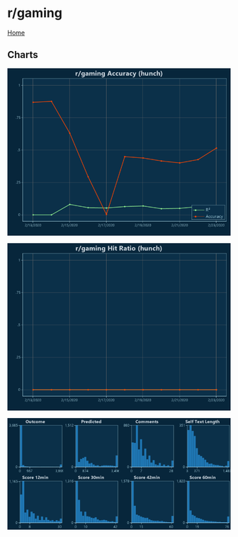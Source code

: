 # r/gaming

[Home](../index.md)

## Charts

![r/gaming R² (hunch)](../images/hunch_gaming_Accuracy.png "r/gaming R² (hunch)")

![r/gaming Hit Ratio (hunch)](../images/hunch_gaming_HitRatio.png "r/gaming Hit Ratio (hunch)")

![r/gaming Distributions (hunch)](../images/hunch_gaming_Distributions.png "r/gaming Distributions (hunch)")

